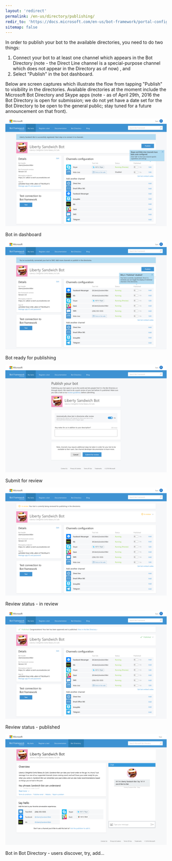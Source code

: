 ```yaml
---
layout: 'redirect'
permalink: /en-us/directory/publishing/
redir_to: 'https://docs.microsoft.com/en-us/bot-framework/portal-configure-channels'
sitemap: false
---
```



In order to publish your bot to the available directories, you need to do two things: 

1. Connect your bot to at least one channel which appears in the Bot Directory (note - the Direct Line channel is a special-purpose channel which does not appear in the Directory as of now) , and
2. Select "Publish" in the bot dashboard.

Below are screen captures which illustrate the flow from tapping "Publish" to visibility in the directories. Available directories at the moment include the Microsoft Bot Directory and Skype apps (note - as of April 29th, 2016 the Bot Directory is open for submission; we do not yet have a date set for the Bot Directory to be open to the general public; stay tuned for a future announcement on that front).

![View your bot in the dashboard](/en-us/images/directory/1-reviews_no-channels-connected.jpg)

<div class="imagecaption"><span>Bot in dashboard</span></div>

![Bot ready for publishing](/en-us/images/directory/2-reviews_ready-to-publish.jpg)

<div class="imagecaption"><span>Bot ready for publishing</span></div>

![Submit for review](/en-us/images/directory/3-submit.jpg)

<div class="imagecaption"><span>Submit for review</span></div>

![Review status - in review](/en-us/images/directory/4-reviews_in-review.jpg)

<div class="imagecaption"><span>Review status - in review</span></div>

![Review status - published](/en-us/images/directory/5-reviews_published.jpg)

<div class="imagecaption"><span>Review status - published</span></div>

![Bot in Bot Directory](/en-us/images/directory/6-Directory-detail.png)

<div class="imagecaption"><span>Bot in Bot Directory - users discover, try, add...</span></div>
